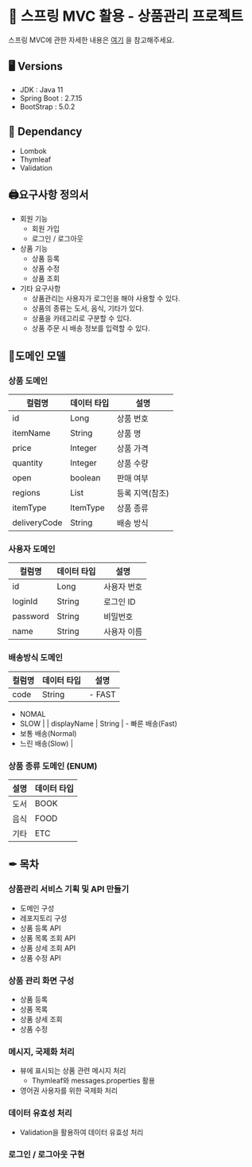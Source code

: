 # 🍃 스프링 MVC 활용 - 상품관리 프로젝트
스프링 MVC에 관한 자세한 내용은 [여기](https://thkim610.tistory.com/category/Spring/SpringMVC) 을 참고해주세요.
## 🖥️ Versions

- JDK : Java 11
- Spring Boot : 2.7.15
- BootStrap : 5.0.2

## 📢 Dependancy

- Lombok
- Thymleaf
- Validation

## 🖨요구사항 정의서

- 회원 기능
    - 회원 가입
    - 로그인 / 로그아웃
- 상품 기능
    - 상품 등록
    - 상품 수정
    - 상품 조회
- 기타 요구사항
    - 상품관리는 사용자가 로그인을 해야 사용할 수 있다.
    - 상품의 종류는 도서, 음식, 기타가 있다.
    - 상품을 카테고리로 구분할 수 있다.
    - 상품 주문 시 배송 정보를 입력할 수 있다.

## 📄도메인 모델

### 상품 도메인

| 컬럼명 | 데이터 타입 | 설명 |
| --- | --- | --- |
| id | Long | 상품 번호 |
| itemName | String | 상품 명 |
| price | Integer | 상품 가격 |
| quantity | Integer | 상품 수량 |
| open | boolean | 판매 여부 |
| regions | List<String> | 등록 지역(참조) |
| itemType | ItemType | 상품 종류 |
| deliveryCode | String | 배송 방식 |

### 사용자 도메인

| 컬럼명 | 데이터 타입 | 설명 |
| --- | --- | --- |
| id | Long | 사용자 번호 |
| loginId | String | 로그인 ID |
| password | String | 비밀번호 |
| name | String | 사용자 이름 |

### 배송방식 도메인

| 컬럼명 | 데이터 타입 | 설명 |
| --- | --- | --- |
| code | String | - FAST 
- NOMAL
- SLOW |
| displayName | String | - 빠른 배송(Fast)
- 보통 배송(Normal)
- 느린 배송(Slow) |

### 상품 종류 도메인 (ENUM)

| 설명 | 데이터 타입 |
| --- | --- |
| 도서 | BOOK |
| 음식 | FOOD |
| 기타 | ETC |

## ✒ 목차

### 상품관리 서비스 기획 및 API 만들기

- 도메인 구성
- 레포지토리 구성
- 상품 등록 API
- 상품 목록 조회 API
- 상품 상세 조회 API
- 상품 수정 API

### 상품 관리 화면 구성

- 상품 등록
- 상품 목록
- 상품 상세 조회
- 상품 수정

### 메시지, 국제화 처리

- 뷰에 표시되는 상품 관련 메시지 처리
    - Thymleaf와 messages.properties 활용
- 영어권 사용자를 위한 국제화 처리

### 데이터 유효성 처리

- Validation을 활용하여 데이터 유효성 처리

### 로그인 / 로그아웃 구현



